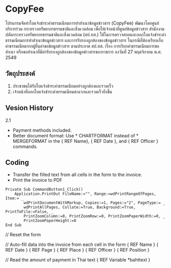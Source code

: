 # CopyFee
โปรแกรมจัดทำใบแจ้งชำระค่าธรรมเนียมการทำสำเนาข้อมูลข่าวสาร (CopyFee) พัฒนาโดยศูนย์บริการร่วม กระทรวงทรัพยากรธรรมชาติและสิ่งแวดล้อม เพื่อให้เจ้าหน้าที่ศูนย์ข้อมูลข่าวสาร สำนักงานปลัดกระทรวงทรัพยากรธรรมชาติและสิ่งแวดล้อม (สป.ทส.) ใช้ในการตรวจสอบและออกใบแจ้งชำระค่าธรรมเนียมการทำสำเนาข้อมูลข่าวสาร และการรับรองถูกต้องของข้อมูลข่าวสาร ในกรณีที่ต้องเรียกเก็บค่าธรรมเนียมจากผู้ยื่นคำขอข้อมูลข่าวสาร ตามประกาศ สป.ทส. เรื่อง การเรียกค่าธรรมเนียมการขอสำเนา หรือขอสำเนาที่มีคำรับรองถูกต้องของข้อมูลข่าวสารของราชการ ลงวันที่  27 พฤศจิกายน พ.ศ. 2549

## วัตถุประสงค์
1. ประชาชนได้รับใบแจ้งชำระค่าธรรมเนียมอย่างถูกต้องและรวดเร็ว
2. เจ้าหน้าที่ออกใบแจ้งชำระค่าธรรมเนียมสะดวกและรวดเร็วยิ่งขึ้น


## Vesion History
2.1
- Payment methods included.
- Better document format: Use \* CHARTFORMAT instead of \* MERGEFORMAT in the { REF Name}, { REF Date }, and { REF Officer } commands.

## Coding
- Transfer the filled text from all cells in the form to the invoice.
- Print the invoice to PDF
```
Private Sub CommandButton1_Click()
    Application.PrintOut FileName:="", Range:=wdPrintRangeOfPages, Item:= _
        wdPrintDocumentWithMarkup, Copies:=1, Pages:="2", PageType:= _
        wdPrintAllPages, Collate:=True, Background:=True, PrintToFile:=False, _
        PrintZoomColumn:=0, PrintZoomRow:=0, PrintZoomPaperWidth:=0, _
        PrintZoomPaperHeight:=0
End Sub
```
// Reset the form

// Auto-fill data into the invoice from each cell in the form
{ REF Name } { REF Date } { REF Page } { REF Place } { REF Officer } { REF Position } 

// Read the amount of payment in Thai text
{ REF Variable \*bahttext }
